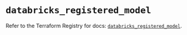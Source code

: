 # `databricks_registered_model`

Refer to the Terraform Registry for docs: [`databricks_registered_model`](https://registry.terraform.io/providers/databricks/databricks/1.48.3/docs/resources/registered_model).
